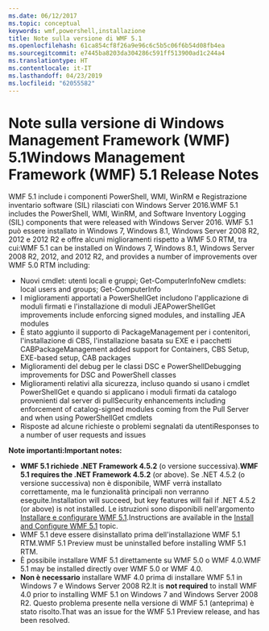 ```yaml
---
ms.date: 06/12/2017
ms.topic: conceptual
keywords: wmf,powershell,installazione
title: Note sulla versione di WMF 5.1
ms.openlocfilehash: 61ca854cf8f26a9e96c6c5b5c06f6b54d08fb4ea
ms.sourcegitcommit: e7445ba8203da304286c591ff513900ad1c244a4
ms.translationtype: HT
ms.contentlocale: it-IT
ms.lasthandoff: 04/23/2019
ms.locfileid: "62055582"
---
```

# <a name="windows-management-framework-wmf-51-release-notes"></a><span data-ttu-id="bf185-103">Note sulla versione di Windows Management Framework (WMF) 5.1</span><span class="sxs-lookup"><span data-stu-id="bf185-103">Windows Management Framework (WMF) 5.1 Release Notes</span></span>

<span data-ttu-id="bf185-104">WMF 5.1 include i componenti PowerShell, WMI, WinRM e Registrazione inventario software (SIL) rilasciati con Windows Server 2016.</span><span class="sxs-lookup"><span data-stu-id="bf185-104">WMF 5.1 includes the PowerShell, WMI, WinRM, and Software Inventory Logging (SIL) components that were released with Windows Server 2016.</span></span>
<span data-ttu-id="bf185-105">WMF 5.1 può essere installato in Windows 7, Windows 8.1, Windows Server 2008 R2, 2012 e 2012 R2 e offre alcuni miglioramenti rispetto a WMF 5.0 RTM, tra cui:</span><span class="sxs-lookup"><span data-stu-id="bf185-105">WMF 5.1 can be installed on Windows 7, Windows 8.1, Windows Server 2008 R2, 2012, and 2012 R2, and provides a number of improvements over WMF 5.0 RTM including:</span></span>

- <span data-ttu-id="bf185-106">Nuovi cmdlet: utenti locali e gruppi; Get-ComputerInfo</span><span class="sxs-lookup"><span data-stu-id="bf185-106">New cmdlets: local users and groups; Get-ComputerInfo</span></span>
- <span data-ttu-id="bf185-107">I miglioramenti apportati a PowerShellGet includono l'applicazione di moduli firmati e l'installazione di moduli JEA</span><span class="sxs-lookup"><span data-stu-id="bf185-107">PowerShellGet improvements include enforcing signed modules, and installing JEA modules</span></span>
- <span data-ttu-id="bf185-108">È stato aggiunto il supporto di PackageManagement per i contenitori, l'installazione di CBS, l'installazione basata su EXE e i pacchetti CAB</span><span class="sxs-lookup"><span data-stu-id="bf185-108">PackageManagement added support for Containers, CBS Setup, EXE-based setup, CAB packages</span></span>
- <span data-ttu-id="bf185-109">Miglioramenti del debug per le classi DSC e PowerShell</span><span class="sxs-lookup"><span data-stu-id="bf185-109">Debugging improvements for DSC and PowerShell classes</span></span>
- <span data-ttu-id="bf185-110">Miglioramenti relativi alla sicurezza, incluso quando si usano i cmdlet PowerShellGet e quando si applicano i moduli firmati da catalogo provenienti dal server di pull</span><span class="sxs-lookup"><span data-stu-id="bf185-110">Security enhancements including enforcement of catalog-signed modules coming from the Pull Server and when using PowerShellGet cmdlets</span></span>
- <span data-ttu-id="bf185-111">Risposte ad alcune richieste o problemi segnalati da utenti</span><span class="sxs-lookup"><span data-stu-id="bf185-111">Responses to a number of user requests and issues</span></span>

<span data-ttu-id="bf185-112">**Note importanti:**</span><span class="sxs-lookup"><span data-stu-id="bf185-112">**Important notes:**</span></span>

- <span data-ttu-id="bf185-113">**WMF 5.1 richiede .NET Framework 4.5.2** (o versione successiva).</span><span class="sxs-lookup"><span data-stu-id="bf185-113">**WMF 5.1 requires the .NET Framework 4.5.2** (or above).</span></span> <span data-ttu-id="bf185-114">Se .NET 4.5.2 (o versione successiva) non è disponibile, WMF verrà installato correttamente, ma le funzionalità principali non verranno eseguite.</span><span class="sxs-lookup"><span data-stu-id="bf185-114">Installation will succeed, but key features will fail if .NET 4.5.2 (or above) is not installed.</span></span> <span data-ttu-id="bf185-115">Le istruzioni sono disponibili nell'argomento [Installare e configurare WMF 5.1](https://msdn.microsoft.com/powershell/wmf/5.1/install-configure).</span><span class="sxs-lookup"><span data-stu-id="bf185-115">Instructions are available in the [Install and Configure WMF 5.1](https://msdn.microsoft.com/powershell/wmf/5.1/install-configure) topic.</span></span>
- <span data-ttu-id="bf185-116">WMF 5.1 deve essere disinstallato prima dell'installazione WMF 5.1 RTM.</span><span class="sxs-lookup"><span data-stu-id="bf185-116">WMF 5.1 Preview must be uninstalled before installing WMF 5.1 RTM.</span></span>
- <span data-ttu-id="bf185-117">È possibile installare WMF 5.1 direttamente su WMF 5.0 o WMF 4.0.</span><span class="sxs-lookup"><span data-stu-id="bf185-117">WMF 5.1 may be installed directly over WMF 5.0 or WMF 4.0.</span></span>
- <span data-ttu-id="bf185-118">__Non è necessario__ installare WMF 4.0 prima di installare WMF 5.1 in Windows 7 e Windows Server 2008 R2.</span><span class="sxs-lookup"><span data-stu-id="bf185-118">It is __not required__ to install WMF 4.0 prior to installing WMF 5.1 on Windows 7 and Windows Server 2008 R2.</span></span> <span data-ttu-id="bf185-119">Questo problema presente nella versione di WMF 5.1 (anteprima) è stato risolto.</span><span class="sxs-lookup"><span data-stu-id="bf185-119">That was an issue for the WMF 5.1 Preview release, and has been resolved.</span></span>
